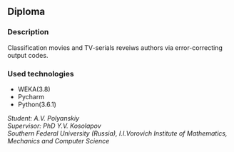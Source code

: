 ## Diploma  
### Description  
Classification movies and TV-serials reveiws authors via error-correcting output codes.  
### Used technologies
* WEKA(3.8)  
* Pycharm  
* Python(3.6.1)  

*Student: A.V. Polyanskiy*  
*Supervisor: PhD  Y.V. Kosolapov*  
*Southern Federal University (Russia), I.I.Vorovich Institute of Mathematics, Mechanics and Computer Science*
